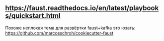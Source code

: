 ## https://faust.readthedocs.io/en/latest/playbooks/quickstart.html

Похоже неплохая тема для развёртки faust+kafka это юзать:
https://github.com/marcosschroh/cookiecutter-faust

